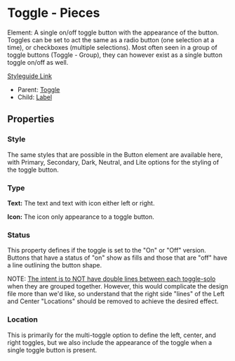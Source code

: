 # Toggle - Pieces

Element: A single on/off toggle button with the appearance of the button.  Toggles can be set to act the same as a radio button (one selection at a time), or checkboxes (multiple selections).  Most often seen in a group of toggle buttons (Toggle - Group), they can however exist as a single button toggle on/off as well.

[Styleguide Link](https://zpl.io/bJLOyxr)

- Parent: [Toggle](https://github.com/able-app/docs/blob/7fce4c938ec276d881761d80876efe894b9b88e1/controls/%CE%B5%20elements/toggle/toggle.md)
- Child: [Label](https://github.com/able-app/docs/blob/5a96c205429d6f9ca9bcbfa998a17c2596ca4a32/controls/%CE%B5%20elements/label.md)

## Properties

### Style

The same styles that are possible in the Button element are available here, with Primary, Secondary, Dark, Neutral, and Lite options for the styling of the toggle button.

### Type

**Text:** The text and text with icon either left or right.

**Icon:** The icon only appearance to a toggle button.

### Status

This property defines if the toggle is set to the "On" or "Off" version. Buttons that have a status of "on" show as fills and those that are "off" have a line outlining the button shape.

NOTE: <u>The intent is to NOT have double lines between each toggle-solo</u> when they are grouped together. However, this would complicate the design file more than we'd like, so understand that the right side "lines" of the Left and Center "Locations" should be removed to achieve the desired effect.

### Location

This is primarily for the multi-toggle option to define the left, center, and right toggles, but we also include the appearance of the toggle when a single toggle button is present.